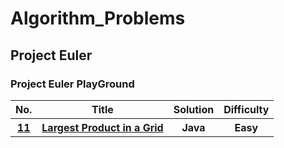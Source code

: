 # Algorithm_Problems
<h2>Project Euler</h2>

<h3>Project Euler PlayGround</h3>

<table>

<tr>
  <th>No.</th>
  <th>Title</th>
  <th>Solution</th>
  <th>Difficulty</th>
</tr>
<tr>
  <th><a href="https://projecteuler.net/problem=11">11</a></th>
  <th><a href="">Largest Product in a Grid</a></th>
  <th>Java</th>
  <th>Easy</th>
</tr>



</table>
